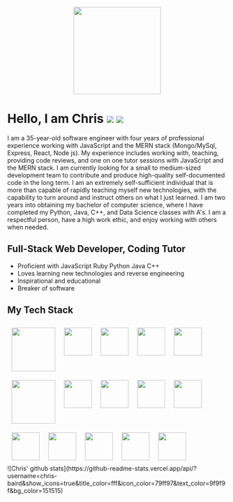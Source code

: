 <div align="center">
	<br>
	<a href='https://www.chrisbaird.dev'><img src="https://storage.googleapis.com/baird-dev-bucket/Pink%20Neon%20Noir%20_%20Vaporwave%20E-sports%20Animated%20Logo(3).gif" width="200" height="200"></a>
</div>

# Hello, I am Chris <a href="https://www.chrisbaird.dev"><img src="https://img.shields.io/badge/chrisbaird.dev-Portfolio-orange"></a> <a href="https://www.linkedin.com/in/c-baird/"><img src="https://img.shields.io/badge/c--baird-LinkedIn-blue"></a>


I am a 35-year-old software engineer with four years of professional experience working with JavaScript and the MERN stack (Mongo/MySql, Express, React, Node js). My experience includes working with, teaching, providing code reviews, and one on one tutor sessions with JavaScript and the MERN stack. I am currently looking for a small to medium-sized development team to contribute and produce high-quality self-documented code in the long term. I am an extremely self-sufficient individual that is more than capable of rapidly teaching myself new technologies, with the capability to turn around and instruct others on what I just learned. I am two years into obtaining my bachelor of computer science, where I have completed my Python, Java, C++, and Data Science classes with A's. I am a respectful person, have a high work ethic, and enjoy working with others when needed. 

## Full-Stack Web Developer, Coding Tutor

- Proficient with JavaScript Ruby Python Java C++<br>
- Loves learning new technologies and reverse engineering<br>
- Inspirational and educational
- Breaker of software

## My Tech Stack

<section style="display:flex; flex-wrap:wrap;">
  <div style="margin: 5px;
  padding:5px;"><img height="100px" src="https://cdn.svgporn.com/logos/javascript.svg"></div>
  <div style="margin: 5px;
  padding:5px;"><img height="64px" src="https://cdn.svgporn.com/logos/python.svg"></div>
  <div style="margin: 5px;
  padding:5px;"><img height="64px" src="https://cdn.svgporn.com/logos/java.svg"></div>
  <div style="margin: 5px;
  padding:5px;"><img height="64px" src="https://cdn.svgporn.com/logos/c-plusplus.svg"></div>
  <div style="margin: 5px;
  padding:5px;"><img height="64px" src="https://cdn.svgporn.com/logos/react.svg"></div>
  <div style="margin: 5px;
  padding:5px;"><img height="100px" src="https://cdn.svgporn.com/logos/nodejs-icon.svg"></div>
  <div style="margin: 5px;
  padding:5px;"><img height="64px" src="https://cdn.svgporn.com/logos/mongodb.svg"></div>
  <div style="margin: 5px;
  padding:5px;"><img height="64px" src="https://cdn.svgporn.com/logos/css-3.svg"></div>
  <div style="margin: 5px;
  padding:5px;"><img height="64px" src="https://cdn.svgporn.com/logos/html-5.svg"></div>
  <div style="margin: 5px;
  padding:5px;"><img height="64px" src="https://cdn.svgporn.com/logos/git-icon.svg"></div>
  <div style="margin: 5px;
  padding:5px;"><img height="64px" src="https://cdn.svgporn.com/logos/docker.svg"></div>
  <div style="margin: 5px;
  padding:5px;"><img height="64px" src="https://cdn.svgporn.com/logos/mysql.svg"></div>
  <div style="margin: 5px;
  padding:5px;"><img height="64px" src="https://cdn.svgporn.com/logos/ruby.svg"></div>
  <div style="margin: 5px;
  padding:5px;"><img height="64px" src="https://cdn.svgporn.com/logos/firebase.svg"></div>
  <div style="margin: 5px;
  padding:5px;"><img height="64px" src="https://cdn.svgporn.com/logos/linux-tux.svg"></div>
</section>
![Chris' github stats](https://github-readme-stats.vercel.app/api/?username=chris-baird&show_icons=true&title_color=fff&icon_color=79ff97&text_color=9f9f9f&bg_color=151515)
